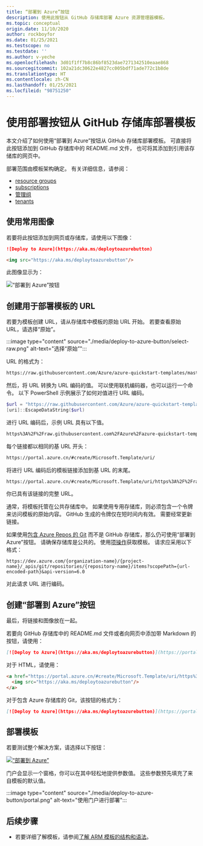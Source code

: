 ```yaml
---
title: “部署到 Azure”按钮
description: 使用此按钮从 GitHub 存储库部署 Azure 资源管理器模板。
ms.topic: conceptual
origin.date: 11/10/2020
author: rockboyfor
ms.date: 01/25/2021
ms.testscope: no
ms.testdate: ''
ms.author: v-yeche
ms.openlocfilehash: 3d01f1ff7b8c86bf8523dae7271342510eaae868
ms.sourcegitcommit: 102a21dc30622e4827cc005bdf71ade772c1b8de
ms.translationtype: HT
ms.contentlocale: zh-CN
ms.lasthandoff: 01/25/2021
ms.locfileid: "98751250"
---
```

<!--Verified successfully-->
# <a name="use-a-deployment-button-to-deploy-templates-from-github-repository"></a>使用部署按钮从 GitHub 存储库部署模板

本文介绍了如何使用“部署到 Azure”按钮从 GitHub 存储库部署模板。 可直接将此按钮添加到 GitHub 存储库中的 README.md 文件， 也可将其添加到引用该存储库的网页中。

部署范围由模板架构确定。 有关详细信息，请参阅：

- [resource groups](deploy-to-resource-group.md)
- [subscriptions](deploy-to-subscription.md)
- [管理组](deploy-to-management-group.md)
- [tenants](deploy-to-tenant.md)

## <a name="use-common-image"></a>使用常用图像

若要将此按钮添加到网页或存储库，请使用以下图像：

```markdown
![Deploy to Azure](https://aka.ms/deploytoazurebutton)
```

```html
<img src="https://aka.ms/deploytoazurebutton"/>
```

此图像显示为：

![“部署到 Azure”按钮](https://aka.ms/deploytoazurebutton)

## <a name="create-url-for-deploying-template"></a>创建用于部署模板的 URL

若要为模板创建 URL，请从存储库中模板的原始 URL 开始。 若要查看原始 URL，请选择“原始”。

:::image type="content" source="./media/deploy-to-azure-button/select-raw.png" alt-text="选择“原始”":::

URL 的格式为：

```html
https://raw.githubusercontent.com/Azure/azure-quickstart-templates/master/101-storage-account-create/azuredeploy.json
```

然后，将 URL 转换为 URL 编码的值。 可以使用联机编码器，也可以运行一个命令。 以下 PowerShell 示例展示了如何对值进行 URL 编码。

```powershell
$url = "https://raw.githubusercontent.com/Azure/azure-quickstart-templates/master/101-storage-account-create/azuredeploy.json"
[uri]::EscapeDataString($url)
```

进行 URL 编码后，示例 URL 具有以下值。

```html
https%3A%2F%2Fraw.githubusercontent.com%2FAzure%2Fazure-quickstart-templates%2Fmaster%2F101-storage-account-create%2Fazuredeploy.json
```

每个链接都以相同的基 URL 开头：

```html
https://portal.azure.cn/#create/Microsoft.Template/uri/
```

将进行 URL 编码后的模板链接添加到基 URL 的末尾。

```html
https://portal.azure.cn/#create/Microsoft.Template/uri/https%3A%2F%2Fraw.githubusercontent.com%2FAzure%2Fazure-quickstart-templates%2Fmaster%2F101-storage-account-create%2Fazuredeploy.json
```

你已具有该链接的完整 URL。

通常，将模板托管在公共存储库中。 如果使用专用存储库，则必须包含一个令牌来访问模板的原始内容。 GitHub 生成的令牌仅在短时间内有效。 需要经常更新链接。

如果使用[包含 Azure Repos 的 Git](https://docs.microsoft.com/azure/devops/repos/git/) 而不是 GitHub 存储库，那么仍可使用“部署到 Azure”按钮。 请确保存储库是公共的。 使用[项操作](https://docs.microsoft.com/rest/api/azure/devops/git/items/get)获取模板。 请求应采用以下格式：

```http
https://dev.azure.com/{organization-name}/{project-name}/_apis/git/repositories/{repository-name}/items?scopePath={url-encoded-path}&api-version=6.0
```

对此请求 URL 进行编码。

## <a name="create-deploy-to-azure-button"></a>创建“部署到 Azure”按钮

最后，将链接和图像放在一起。

若要向 GitHub 存储库中的 README.md 文件或者向网页中添加带 Markdown 的按钮，请使用：

```markdown
[![Deploy to Azure](https://aka.ms/deploytoazurebutton)](https://portal.azure.cn/#create/Microsoft.Template/uri/https%3A%2F%2Fraw.githubusercontent.com%2FAzure%2Fazure-quickstart-templates%2Fmaster%2F101-storage-account-create%2Fazuredeploy.json)
```

对于 HTML，请使用：

```html
<a href="https://portal.azure.cn/#create/Microsoft.Template/uri/https%3A%2F%2Fraw.githubusercontent.com%2FAzure%2Fazure-quickstart-templates%2Fmaster%2F101-storage-account-create%2Fazuredeploy.json" target="_blank">
  <img src="https://aka.ms/deploytoazurebutton"/>
</a>
```

对于包含 Azure 存储库的 Git，该按钮的格式为：

```markdown
[![Deploy to Azure](https://aka.ms/deploytoazurebutton)](https://portal.azure.cn/#create/Microsoft.Template/uri/https%3A%2F%2Fdev.azure.com%2Forgname%2Fprojectname%2F_apis%2Fgit%2Frepositories%2Freponame%2Fitems%3FscopePath%3D%2freponame%2fazuredeploy.json%26api-version%3D6.0)
```

## <a name="deploy-the-template"></a>部署模板

若要测试整个解决方案，请选择以下按钮：

[![“部署到 Azure”](https://aka.ms/deploytoazurebutton)](https://portal.azure.cn/#create/Microsoft.Template/uri/https%3A%2F%2Fraw.githubusercontent.com%2FAzure%2Fazure-quickstart-templates%2Fmaster%2F101-storage-account-create%2Fazuredeploy.json)

门户会显示一个窗格，你可以在其中轻松地提供参数值。 这些参数预先填充了来自模板的默认值。

:::image type="content" source="./media/deploy-to-azure-button/portal.png" alt-text="使用门户进行部署":::

## <a name="next-steps"></a>后续步骤

- 若要详细了解模板，请参阅[了解 ARM 模板的结构和语法](template-syntax.md)。

<!-- Update_Description: update meta properties, wording update, update link -->
